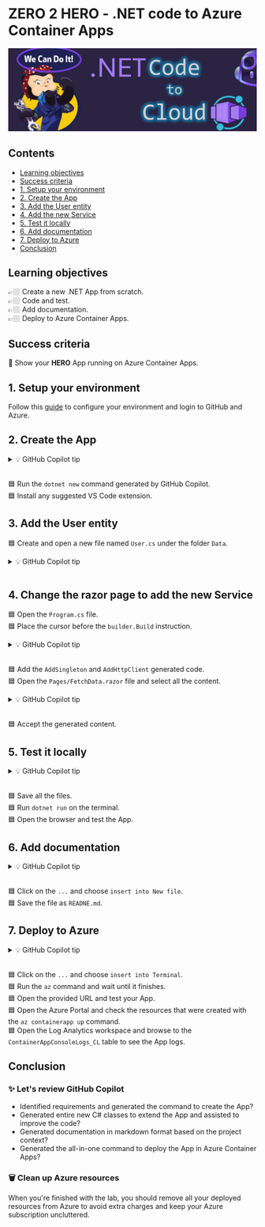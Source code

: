 # ZERO 2 HERO - .NET code to Azure Container Apps

![image](../../media/banners/dotnet-to-aca.PNG)

## Contents
- [Learning objectives](#learning-objectives)
- [Success criteria](#success-criteria)
- [1. Setup your environment](#1-setup-your-environment)
- [2. Create the App](#2-create-the-app)
- [3. Add the User entity](#3-add-the-user-entity)
- [4. Add the new Service](#4-add-the-new-service)
- [5. Test it locally](#5-test-it-locally)
- [6. Add documentation](#6-add-documentation)
- [7. Deploy to Azure](#7-deploy-to-azure)
- [Conclusion](#conclusion)

## Learning objectives

👉🏼 Create a new .NET App from scratch.  
👉🏼 Code and test.  
👉🏼 Add documentation.  
👉🏼 Deploy to Azure Container Apps.  

## Success criteria

🎯 Show your **HERO** App running on Azure Container Apps.

## 1. Setup your environment

Follow this [guide](../setup/) to configure your environment and login to GitHub and Azure.

## 2. Create the App

<details>
<summary>💡 GitHub Copilot tip</summary>

> [<img src="../../media/copilot/chat-view.svg" alt="You can access the Chat view via the Activity Bar or by pressing Ctrl+Alt+I" width="250"/>](https://code.visualstudio.com/docs/copilot/copilot-chat#_chat-view)
> 
> `steps to create a .NET blazor server app called HeroBlazorApp in the terminal and include pre-requirements`
</details>
<br/>  

🟦 Run the `dotnet new` command generated by GitHub Copilot.  
🟦 Install any suggested VS Code extension.  

## 3. Add the User entity

🟦 Create and open a new file named `User.cs` under the folder `Data`.  

<details>
<summary>💡 GitHub Copilot tip</summary>

> [<img src="../../media/copilot/inline-chat.svg" alt="You can press Ctrl+I on your keyboard to bring up Copilot inline chat" width="250"/>](https://code.visualstudio.com/docs/copilot/copilot-chat#_inline-chat)
> 
> `create a User class in the HeroBlazorApp.Data namespace with id, name, username, email, phone and website properties and json mapping`
</details>
<br/>  

## 4. Change the razor page to add the new Service

🟦 Open the `Program.cs` file.  
🟦 Place the cursor before the `builder.Build` instruction.  

<details>
<summary>💡 GitHub Copilot tip</summary>

> [<img src="../../media/copilot/inline-chat.svg" alt="You can press Ctrl+I on your keyboard to bring up Copilot inline chat" width="250"/>](https://code.visualstudio.com/docs/copilot/copilot-chat#_inline-chat)
> 
> `add builder for user service singleton and http client`
</details>
<br/>  

🟦 Add the `AddSingleton` and `AddHttpClient` generated code.  
🟦 Open the `Pages/FetchData.razor` file and select all the content.  

<details>
<summary>💡 GitHub Copilot tip</summary>

> [<img src="../../media/copilot/inline-chat.svg" alt="You can press Ctrl+I on your keyboard to bring up Copilot inline chat" width="250"/>](https://code.visualstudio.com/docs/copilot/copilot-chat#_inline-chat)
> 
> `change this razor page with the router /fetchdata that display user information from the user service`
</details>
<br/>  

🟦 Accept the generated content.  

## 5. Test it locally

<details>
<summary>💡 GitHub Copilot tip</summary>

> [<img src="../../media/copilot/chat-view.svg" alt="You can access the Chat view via the Activity Bar or by pressing Ctrl+Alt+I" width="250"/>](https://code.visualstudio.com/docs/copilot/copilot-chat#_chat-view)
> 
> `run my app`
</details>
<br/>  

🟦 Save all the files.  
🟦 Run `dotnet run` on the terminal.  
🟦 Open the browser and test the App.  

## 6. Add documentation

<details>
<summary>💡 GitHub Copilot tip</summary>

> [<img src="../../media/copilot/chat-view.svg" alt="You can access the Chat view via the Activity Bar or by pressing Ctrl+Alt+I" width="250"/>](https://code.visualstudio.com/docs/copilot/copilot-chat#_chat-view)
> 
> `create a readme file in markdown format for this project`
</details>
<br/>  

🟦 Click on the `...` and choose `insert into New file`.  
🟦 Save the file as `READNE.md`.  

## 7. Deploy to Azure

<details>
<summary>💡 GitHub Copilot tip</summary>

> [<img src="../../media/copilot/chat-view.svg" alt="You can access the Chat view via the Activity Bar or by pressing Ctrl+Alt+I" width="250"/>](https://code.visualstudio.com/docs/copilot/copilot-chat#_chat-view)
> 
> `use the az containerapp up command to deploy my app named heroblazorapp with external ingress on an environment named heroenv, a resource group named zero2hero-blazor located in west europe with the source parameter as "."`
</details>
<br/>  

🟦 Click on the `...` and choose `insert into Terminal`.  
🟦 Run the `az` command and wait until it finishes.  
🟦 Open the provided URL and test your App.  
🟦 Open the Azure Portal and check the resources that were created with the `az containerapp up` command.  
🟦 Open the Log Analytics workspace and browse to the `ContainerAppConsoleLogs_CL` table to see the App logs.  

## Conclusion

### ✨ Let's review GitHub Copilot

- Identified requirements and generated the command to create the App?  
- Generated entire new C# classes to extend the App and assisted to improve the code?  
- Generated documentation in markdown format based on the project context?  
- Generated the all-in-one command to deploy the App in Azure Container Apps?  

### 🗑️ Clean up Azure resources

When you're finished with the lab, you should remove all your deployed resources from Azure to avoid extra charges and keep your Azure subscription uncluttered.